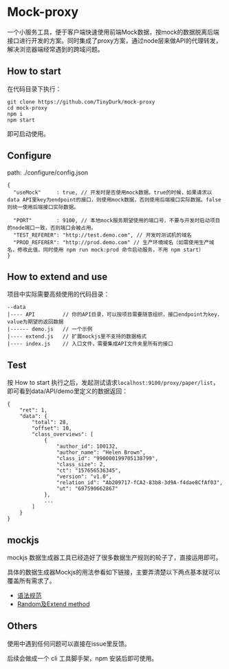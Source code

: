 # Mock-proxy

一个小服务工具，便于客户端快速使用前端Mock数据，按mock的数据脱离后端接口进行开发的方案。同时集成了proxy方案，通过node层来做API的代理转发，解决浏览器端经常遇到的跨域问题。

## How to start

在代码目录下执行：

```
git clone https://github.com/TinyDurk/mock-proxy
cd mock-proxy
npm i
npm start
```

即可启动使用。

## Configure

path: ./configure/config.json

```
{
  "useMock"     : true, // 开发时是否使用mock数据。true的时候，如果请求以data API里key为endpoint的接口，则使用mock数据，否则使用后端接口实际数据。false则统一使用后端接口实际数据。

  "PORT"        : 9100, // 本地mock服务期望使用的端口号，不要与开发时启动项目的node端口一致，否则端口会被占用。
  "TEST_REFERER": "http://test.demo.com", // 开发时测试机的域名
  "PROD_REFERER": "http://prod.demo.com" // 生产环境域名（如需使用生产域名，修改此值，同时使用 npm run mock:prod 命令启动服务，不用 npm start）
}

```

## How to extend and use

项目中实际需要高频使用的代码目录：

```
--data
|---- API         // 你的API目录，可以按项目需要随意组织，接口endpoint为key，value为期望的返回数据
|------ demo.js   // 一个示例
|---- extend.js   // 扩展mockjs里不支持的数据格式
|---- index.js    // 入口文件，需要集成API文件夹里所有的接口
```


## Test

按 How to start 执行之后，发起测试请求```localhost:9100/proxy/paper/list```，即可看到data/API/demo里定义的数据返回：

```
{
    "ret": 1,
    "data": {
        "total": 28,
        "offset": 10,
        "class_overviews": [
            {
                "author_id": 100132,
                "author_name": "Helen Brown",
                "class_id": "990000199705138799",
                "class_size": 2,
                "ct": "157656536345",
                "version": "v1.0",
                "relation_id": "Ab209717-fCA2-83b8-3d9A-f4dae8CfAf03",
                "ut": "697590662867"
            },
            ...
        ]
    }
}
```

## mockjs

mockjs 数据生成器工具已经造好了很多数据生产规则的轮子了，直接运用即可。

具体的数据生成器Mockjs的用法参看如下链接，主要弄清楚以下两点基本就可以覆盖所有需求了。
- [语法规范](https://github.com/nuysoft/Mock/wiki/Syntax-Specification)
- [Random及Extend method](https://github.com/nuysoft/Mock/wiki/Mock.Random)

## Others

使用中遇到任何问题可以直接在issue里反馈。

后续会做成一个 cli 工具脚手架，npm 安装后即可使用。
